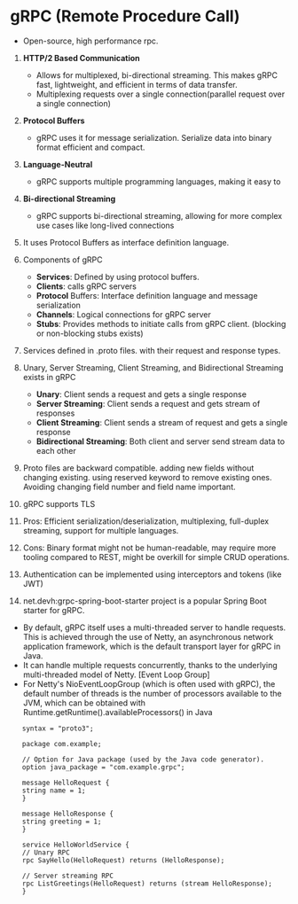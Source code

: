 # gRPC (Remote Procedure Call)
- Open-source, high performance rpc.
1. **HTTP/2 Based Communication**
    - Allows for multiplexed, bi-directional streaming. This makes gRPC fast, lightweight, and efficient in terms of data transfer.
    - Multiplexing requests over a single connection(parallel request over a single connection)
2. **Protocol Buffers**
    - gRPC uses it for message serialization. Serialize data into binary format efficient and compact.
3. **Language-Neutral**
    - gRPC supports multiple programming languages, making it easy to
4. **Bi-directional Streaming**
    - gRPC supports bi-directional streaming, allowing for more complex use cases like long-lived connections
5. It uses Protocol Buffers as interface definition language. 
6. Components of gRPC
   - **Services**: Defined by using protocol buffers.
   - **Clients**: calls gRPC servers
   - **Protocol** Buffers: Interface definition language and message serialization
   - **Channels**: Logical connections for gRPC server
   - **Stubs**: Provides methods to initiate calls from gRPC client. (blocking or non-blocking stubs exists)
7. Services defined in .proto files. with their request and response types.
8. Unary, Server Streaming, Client Streaming, and Bidirectional Streaming exists in gRPC
   - **Unary**: Client sends a request and gets a single response
   - **Server Streaming**: Client sends a request and gets stream of responses
   - **Client Streaming**: Client sends a stream of request and gets a single response
   - **Bidirectional Streaming**: Both client and server send stream data to each other

9. Proto files are backward compatible. adding new fields without changing existing. using reserved keyword to remove existing ones. Avoiding changing field number and field name important.
10. gRPC supports TLS
11. Pros: Efficient serialization/deserialization, multiplexing, full-duplex streaming, support for multiple languages.
12. Cons: Binary format might not be human-readable, may require more tooling compared to REST, might be overkill for simple CRUD operations.
13. Authentication can be implemented using interceptors and tokens (like JWT)
14. net.devh:grpc-spring-boot-starter project is a popular Spring Boot starter for gRPC.
   -  By default, gRPC itself uses a multi-threaded server to handle requests. This is achieved through the use of Netty, an asynchronous network application framework, which is the default transport layer for gRPC in Java.
   -  It can handle multiple requests concurrently, thanks to the underlying multi-threaded model of Netty. [Event Loop Group]
   - For Netty's NioEventLoopGroup (which is often used with gRPC), the default number of threads is the number of processors available to the JVM, which can be obtained with Runtime.getRuntime().availableProcessors() in Java

```   
   syntax = "proto3";

   package com.example;

   // Option for Java package (used by the Java code generator).
   option java_package = "com.example.grpc";

   message HelloRequest {
   string name = 1;
   }

   message HelloResponse {
   string greeting = 1;
   }

   service HelloWorldService {
   // Unary RPC
   rpc SayHello(HelloRequest) returns (HelloResponse);

   // Server streaming RPC
   rpc ListGreetings(HelloRequest) returns (stream HelloResponse);
   }
```


